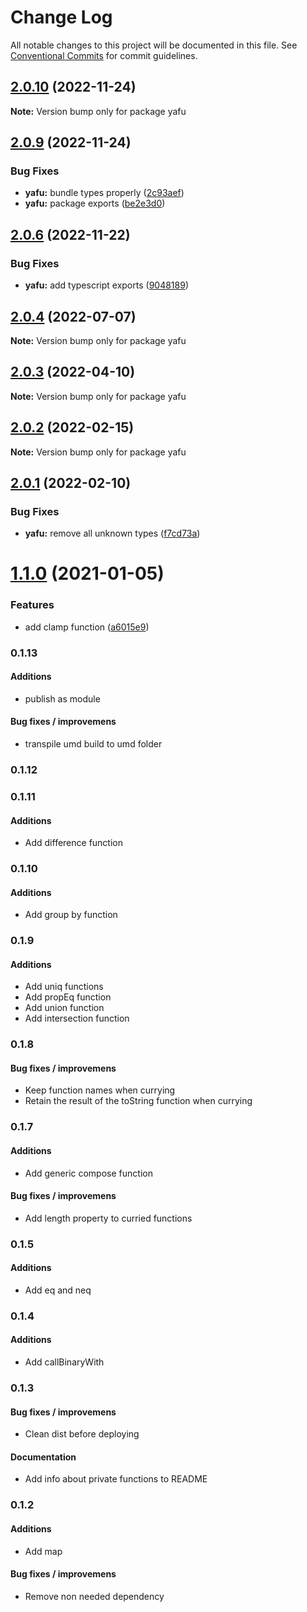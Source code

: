 # Change Log

All notable changes to this project will be documented in this file.
See [Conventional Commits](https://conventionalcommits.org) for commit guidelines.

## [2.0.10](https://github.com/TheLudd/yafu/compare/yafu@2.0.9...yafu@2.0.10) (2022-11-24)

**Note:** Version bump only for package yafu





## [2.0.9](https://github.com/TheLudd/yafu/compare/yafu@2.0.6...yafu@2.0.9) (2022-11-24)


### Bug Fixes

* **yafu:** bundle types properly ([2c93aef](https://github.com/TheLudd/yafu/commit/2c93aefd808bcffb456b9b5b9c8b345af99cad9a))
* **yafu:** package exports ([be2e3d0](https://github.com/TheLudd/yafu/commit/be2e3d079563d74d33a96ad70448324506dd715c))





## [2.0.6](https://github.com/TheLudd/yafu/compare/yafu@2.0.4...yafu@2.0.6) (2022-11-22)


### Bug Fixes

* **yafu:** add typescript exports ([9048189](https://github.com/TheLudd/yafu/commit/9048189f78a680eda727ae83cb3d55f34a7e2d55))





## [2.0.4](https://github.com/TheLudd/yafu/compare/yafu@2.0.3...yafu@2.0.4) (2022-07-07)

**Note:** Version bump only for package yafu





## [2.0.3](https://github.com/TheLudd/yafu/compare/yafu@2.0.2...yafu@2.0.3) (2022-04-10)

**Note:** Version bump only for package yafu





## [2.0.2](https://github.com/TheLudd/yafu/compare/yafu@2.0.1...yafu@2.0.2) (2022-02-15)

**Note:** Version bump only for package yafu





## [2.0.1](https://github.com/TheLudd/yafu/compare/yafu@2.0.0...yafu@2.0.1) (2022-02-10)


### Bug Fixes

* **yafu:** remove all unknown types ([f7cd73a](https://github.com/TheLudd/yafu/commit/f7cd73af879e6986f636dd77b9b02ff801c41253))





# [1.1.0](https://github.com/TheLudd/yafu/compare/yafu@1.0.4...yafu@1.1.0) (2021-01-05)


### Features

* add clamp function ([a6015e9](https://github.com/TheLudd/yafu/commit/a6015e9974b384eda20c17c2afd85d7da89ac588))





### 0.1.13

#### Additions
 * publish as module

#### Bug fixes / improvemens
 * transpile umd build to umd folder

### 0.1.12



### 0.1.11

#### Additions
 * Add difference function

### 0.1.10

#### Additions
 * Add group by function

### 0.1.9

#### Additions
 * Add uniq functions
 * Add propEq function
 * Add union function
 * Add intersection function

### 0.1.8

#### Bug fixes / improvemens
 * Keep function names when currying
 * Retain the result of the toString function when currying

### 0.1.7

#### Additions
 * Add generic compose function

#### Bug fixes / improvemens
 * Add length property to curried functions

### 0.1.5

#### Additions
 * Add eq and neq

### 0.1.4

#### Additions
 * Add callBinaryWith

### 0.1.3

#### Bug fixes / improvemens
 * Clean dist before deploying

#### Documentation
 * Add info about private functions to README

### 0.1.2

#### Additions
 * Add map

#### Bug fixes / improvemens
 * Remove non needed dependency
